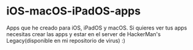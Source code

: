 # iOS-macOS-iPadOS-apps
Apps que he creado para iOS, iPadOS y macOS. Si quieres ver tus apps necesitas crear las apps y estar en el server de HackerMan's Legacy(disponible en mi repositorio de virus) :)
